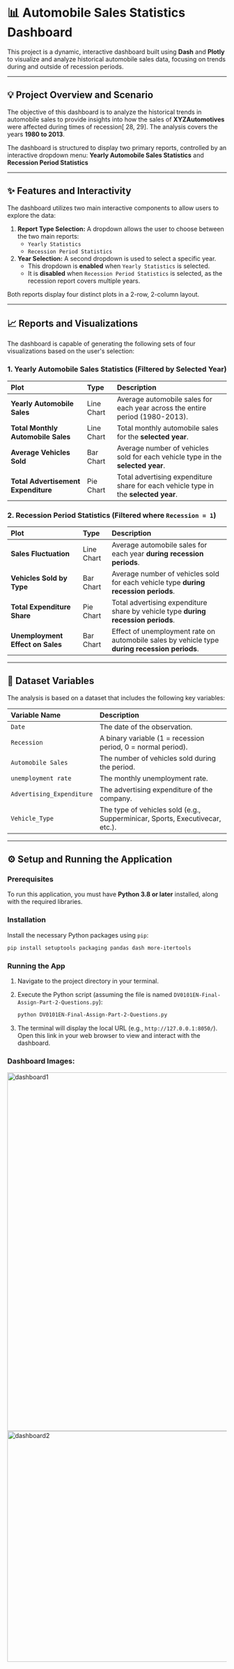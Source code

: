 # 📊 Automobile Sales Statistics Dashboard

This project is a dynamic, interactive dashboard built using **Dash** and **Plotly** to visualize and analyze historical automobile sales data, focusing on trends during and outside of recession periods.

-----

## 💡 Project Overview and Scenario

 The objective of this dashboard is to analyze the historical trends in automobile sales to provide insights into how the sales of **XYZAutomotives** were affected during times of recession[  28, 29].  The analysis covers the years **1980 to 2013**.

 The dashboard is structured to display two primary reports, controlled by an interactive dropdown menu: **Yearly Automobile Sales Statistics** and **Recession Period Statistics**

-----

## ✨ Features and Interactivity

The dashboard utilizes two main interactive components to allow users to explore the data:

1.  **Report Type Selection:** A dropdown allows the user to choose between the two main reports:
      * `Yearly Statistics`
      *  `Recession Period Statistics`
2.   **Year Selection:** A second dropdown is used to select a specific year.
      *  This dropdown is **enabled** when `Yearly Statistics` is selected.
      *  It is **disabled** when `Recession Period Statistics` is selected, as the recession report covers multiple years.

 Both reports display four distinct plots in a 2-row, 2-column layout.

-----

## 📈 Reports and Visualizations

The dashboard is capable of generating the following sets of four visualizations based on the user's selection:

### 1\. Yearly Automobile Sales Statistics (Filtered by Selected Year)

| Plot | Type | Description |
| :--- | :--- | :--- |
| **Yearly Automobile Sales** | Line Chart |  Average automobile sales for each year across the entire period (1980-2013). |
| **Total Monthly Automobile Sales** | Line Chart |  Total monthly automobile sales for the **selected year**. |
| **Average Vehicles Sold** | Bar Chart |  Average number of vehicles sold for each vehicle type in the **selected year**. |
| **Total Advertisement Expenditure** | Pie Chart |  Total advertising expenditure share for each vehicle type in the **selected year**. |

### 2\. Recession Period Statistics (Filtered where `Recession = 1`)

| Plot | Type | Description |
| :--- | :--- | :--- |
| **Sales Fluctuation** | Line Chart |  Average automobile sales for each year **during recession periods**. |
| **Vehicles Sold by Type** | Bar Chart |  Average number of vehicles sold for each vehicle type **during recession periods**. |
| **Total Expenditure Share** | Pie Chart |  Total advertising expenditure share by vehicle type **during recession periods**. |
| **Unemployment Effect on Sales** | Bar Chart |  Effect of unemployment rate on automobile sales by vehicle type **during recession periods**. |

-----

## 💾 Dataset Variables

 The analysis is based on a dataset that includes the following key variables:

| Variable Name | Description |
| :--- | :--- |
| `Date` |  The date of the observation. |
| `Recession` |  A binary variable (1 = recession period, 0 = normal period). |
| `Automobile Sales` |  The number of vehicles sold during the period. |
| `unemployment rate` |  The monthly unemployment rate. |
| `Advertising_Expenditure` |  The advertising expenditure of the company. |
| `Vehicle_Type` |  The type of vehicles sold (e.g., Supperminicar, Sports, Executivecar, etc.). |

-----

## ⚙️ Setup and Running the Application

### Prerequisites

To run this application, you must have **Python 3.8 or later** installed, along with the required libraries.

### Installation

Install the necessary Python packages using `pip`:

```bash
pip install setuptools packaging pandas dash more-itertools
```

### Running the App

1.  Navigate to the project directory in your terminal.

2.  Execute the Python script (assuming the file is named `DV0101EN-Final-Assign-Part-2-Questions.py`):

    ```bash
    python DV0101EN-Final-Assign-Part-2-Questions.py
    ```

3.  The terminal will display the local URL (e.g., `http://127.0.0.1:8050/`). Open this link in your web browser to view and interact with the dashboard.

### Dashboard Images:
<img width="1828" height="822" alt="dashboard1" src="https://github.com/user-attachments/assets/f9aaa0b9-fb69-414f-8a1d-6a17f8c8df10" /> 
<img width="1797" height="529" alt="dashboard2" src="https://github.com/user-attachments/assets/2ee80603-58ff-4d2c-a658-4e6437383e63" />

